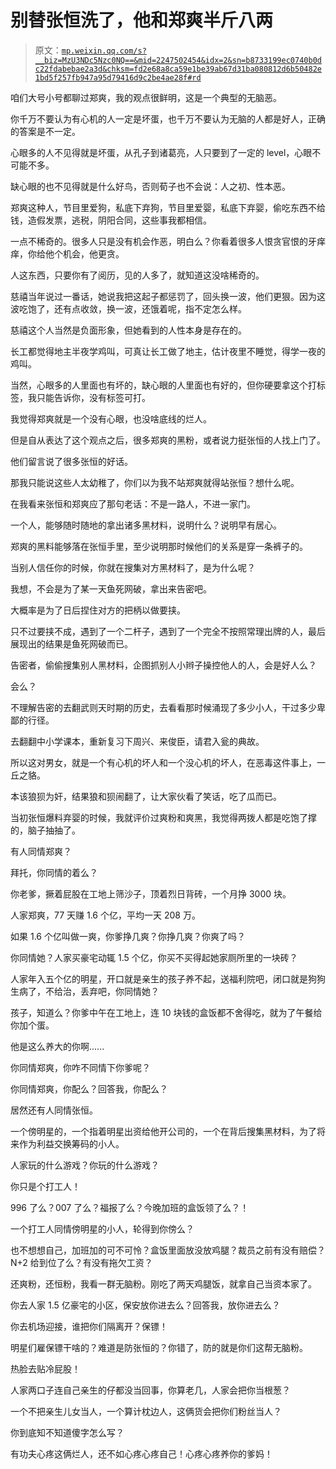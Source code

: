 # 别替张恒洗了，他和郑爽半斤八两

> 原文：[`mp.weixin.qq.com/s?__biz=MzU3NDc5Nzc0NQ==&mid=2247502454&idx=2&sn=b8733199ec0740b0dc22fdabebae2a3d&chksm=fd2e68a8ca59e1be39ab67d31ba080812d6b50482e1bd5f257fb947a95d79416d9c2be4ae28f#rd`](http://mp.weixin.qq.com/s?__biz=MzU3NDc5Nzc0NQ==&mid=2247502454&idx=2&sn=b8733199ec0740b0dc22fdabebae2a3d&chksm=fd2e68a8ca59e1be39ab67d31ba080812d6b50482e1bd5f257fb947a95d79416d9c2be4ae28f#rd)

咱们大号小号都聊过郑爽，我的观点很鲜明，这是一个典型的无脑恶。 

你千万不要认为有心机的人一定是坏蛋，也千万不要认为无脑的人都是好人，正确的答案是不一定。 

心眼多的人不见得就是坏蛋，从孔子到诸葛亮，人只要到了一定的 level，心眼不可能不多。

缺心眼的也不见得就是什么好鸟，否则荀子也不会说：人之初、性本恶。

郑爽这种人，节目里爱狗，私底下弃狗，节目里爱婴，私底下弃婴，偷吃东西不给钱，造假发票，逃税，阴阳合同，这些事我都相信。 

一点不稀奇的。很多人只是没有机会作恶，明白么？你看着很多人恨贪官恨的牙痒痒，你给他个机会，他更贪。

人这东西，只要你有了阅历，见的人多了，就知道这没啥稀奇的。 

慈禧当年说过一番话，她说我把这起子都惩罚了，回头换一波，他们更狠。因为这波吃饱了，还有点收敛，换一波，还饿着呢，指不定怎么样。

慈禧这个人当然是负面形象，但她看到的人性本身是存在的。 

长工都觉得地主半夜学鸡叫，可真让长工做了地主，估计夜里不睡觉，得学一夜的鸡叫。 

当然，心眼多的人里面也有坏的，缺心眼的人里面也有好的，但你硬要拿这个打标签，我只能告诉你，没有标签可打。 

我觉得郑爽就是一个没有心眼，也没啥底线的烂人。 

但是自从表达了这个观点之后，很多郑爽的黑粉，或者说力挺张恒的人找上门了。

他们留言说了很多张恒的好话。

那我只能说这些人太幼稚了，你们以为我不站郑爽就得站张恒？想什么呢。 

在我看来张恒和郑爽应了那句老话：不是一路人，不进一家门。 

一个人，能够随时随地的拿出诸多黑材料，说明什么？说明早有居心。 

郑爽的黑料能够落在张恒手里，至少说明那时候他们的关系是穿一条裤子的。 

当别人信任你的时候，你就在搜集对方黑材料了，是为什么呢？ 

我想，不会是为了某一天鱼死网破，拿出来告密吧。

大概率是为了日后捏住对方的把柄以做要挟。 

只不过要挟不成，遇到了一个二杆子，遇到了一个完全不按照常理出牌的人，最后展现出的结果是鱼死网破而已。 

告密者，偷偷搜集别人黑材料，企图抓别人小辫子操控他人的人，会是好人么？ 

会么？ 

不理解告密的去翻武则天时期的历史，去看看那时候涌现了多少小人，干过多少卑鄙的行径。 

去翻翻中小学课本，重新复习下周兴、来俊臣，请君入瓮的典故。 

所以这对男女，就是一个有心机的坏人和一个没心机的坏人，在恶毒这件事上，一丘之貉。 

本该狼狈为奸，结果狼和狈闹翻了，让大家伙看了笑话，吃了瓜而已。 

当初张恒爆料弃婴的时候，我就评价过爽粉和爽黑，我觉得两拨人都是吃饱了撑的，脑子抽抽了。

有人同情郑爽？

拜托，你同情的着么？

你老爹，撅着屁股在工地上筛沙子，顶着烈日背砖，一个月挣 3000 块。

人家郑爽，77 天赚 1.6 个亿，平均一天 208 万。

如果 1.6 个亿叫做一爽，你爹挣几爽？你挣几爽？你爽了吗？

你同情她？人家买豪宅动辄 1.5 个亿，你买不买得起她家厕所里的一块砖？

人家年入五个亿的明星，开口就是亲生的孩子养不起，送福利院吧，闭口就是狗狗生病了，不给治，丢弃吧，你同情她？

孩子，知道么？你爹中午在工地上，连 10 块钱的盒饭都不舍得吃，就为了午餐给你加个蛋。

他是这么养大的你啊......

你同情郑爽，你咋不同情下你爹呢？

你同情郑爽，你配么？回答我，你配么？

居然还有人同情张恒。

一个傍明星的，一个指着明星出资给他开公司的，一个在背后搜集黑材料，为了将来作为利益交换筹码的小人。

人家玩的什么游戏？你玩的什么游戏？ 

你只是个打工人！

996 了么？007 了么？福报了么？今晚加班的盒饭领了么？！ 

一个打工人同情傍明星的小人，轮得到你傍么？

也不想想自己，加班加的可不可怜？盒饭里面放没放鸡腿？裁员之前有没有赔偿？N+2 给到位了么？有没有拖欠工资？

还爽粉，还恒粉，我看一群无脑粉。刚吃了两天鸡腿饭，就拿自己当资本家了。

你去人家 1.5 亿豪宅的小区，保安放你进去么？回答我，放你进去么？

你去机场迎接，谁把你们隔离开？保镖！

明星们雇保镖干啥的？难道是防张恒的？你错了，防的就是你们这帮无脑粉。

热脸去贴冷屁股！

人家两口子连自己亲生的仔都没当回事，你算老几，人家会把你当根葱？

一个不把亲生儿女当人，一个算计枕边人，这俩货会把你们粉丝当人？

你到底知不知道傻字怎么写？

有功夫心疼这俩烂人，还不如心疼心疼自己！心疼心疼养你的爹妈！